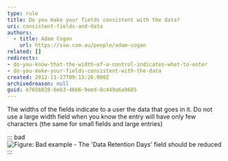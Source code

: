```yaml
---
type: rule
title: Do you make your fields consistent with the data?
uri: consistent-fields-and-data
authors:
  - title: Adam Cogan
    url: https://ssw.com.au/people/adam-cogan
related: []
redirects:
- do-you-know-that-the-width-of-a-control-indicates-what-to-enter
- do-you-make-your-fields-consistent-with-the-data
created: 2012-11-27T09:13:26.000Z
archivedreason: null
guid: e765b828-6eb3-4666-9eed-8c449a6a9685
---
```

The widths of the fields indicate to a user the data that goes in it. Do not use a large width field when you know the entry will have only few characters (the same for small fields and large entries)

<!--endintro-->

::: bad  
![Figure: Bad example - The 'Data Retention Days' field should be reduced](/rules/consistent-fields-and-data/field-width.jpg)  
:::

